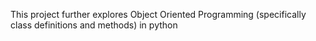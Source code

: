 This project further explores Object Oriented Programming (specifically class definitions and methods) in python
